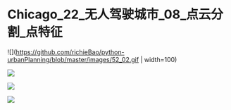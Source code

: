 # Chicago_22_无人驾驶城市_08_点云分割_点特征

![](https://github.com/richieBao/python-urbanPlanning/blob/master/images/52_02.gif | width=100)

![](https://github.com/richieBao/python-urbanPlanning/blob/master/images/52_01.gif)

![](https://github.com/richieBao/python-urbanPlanning/blob/master/images/52_03.gif)

![](https://github.com/richieBao/python-urbanPlanning/blob/master/images/52_04.gif)

